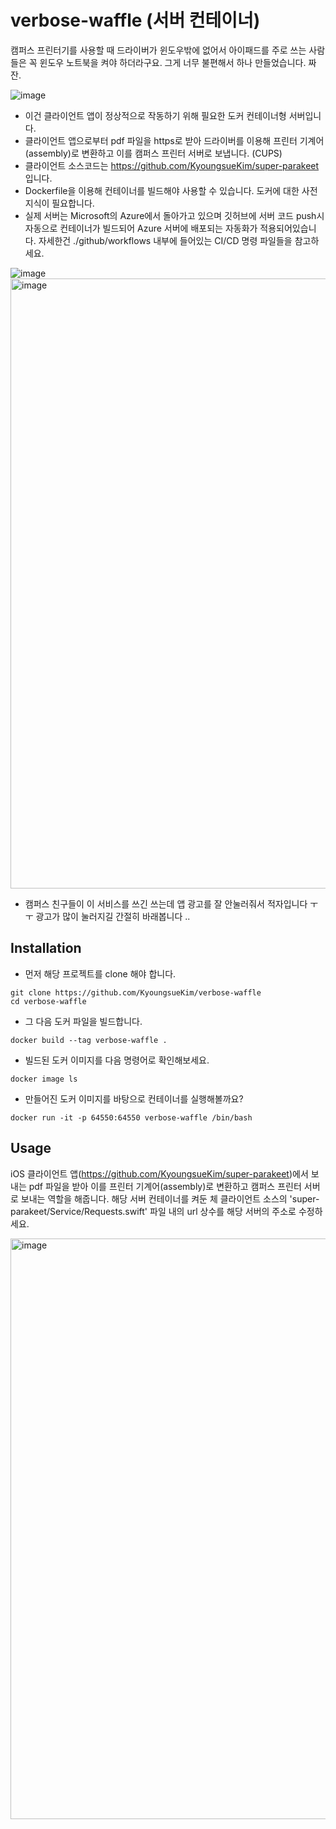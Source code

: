 # verbose-waffle (서버 컨테이너)
캠퍼스 프린터기를 사용할 때 드라이버가 윈도우밖에 없어서 아이패드를 주로 쓰는 사람들은 꼭 윈도우 노트북을 켜야 하더라구요. 그게 너무 불편해서 하나 만들었습니다. 짜잔.

![image](https://user-images.githubusercontent.com/61102713/198852430-17e54f35-a841-4abb-b39f-97ae98f1d873.png)

* 이건 클라이언트 앱이 정상적으로 작동하기 위해 필요한 도커 컨테이너형 서버입니다. 
* 클라이언트 앱으로부터 pdf 파일을 https로 받아 드라이버를 이용해 프린터 기계어(assembly)로 변환하고 이를 캠퍼스 프린터 서버로 보냅니다. (CUPS)
* 클라이언트 소스코드는 https://github.com/KyoungsueKim/super-parakeet 입니다. 
* Dockerfile을 이용해 컨테이너를 빌드해야 사용할 수 있습니다. 도커에 대한 사전 지식이 필요합니다. 
* 실제 서버는 Microsoft의 Azure에서 돌아가고 있으며 깃허브에 서버 코드 push시 자동으로 컨테이너가 빌드되어 Azure 서버에 배포되는 자동화가 적용되어있습니다. 자세한건 ./github/workflows 내부에 들어있는 CI/CD 명령 파일들을 참고하세요. 

![image](https://user-images.githubusercontent.com/61102713/198852909-05a20ce6-ae55-4b5b-8b91-0d46f9917fb4.png)
<img width="976" alt="image" src="https://user-images.githubusercontent.com/61102713/198852863-2352fd2f-10ba-431f-a570-adbff70aa2da.png">
* 캠퍼스 친구들이 이 서비스를 쓰긴 쓰는데 앱 광고를 잘 안눌러줘서 적자입니다 ㅜㅜ 광고가 많이 눌러지길 간절히 바래봅니다 .. 

## Installation
* 먼저 해당 프로젝트를 clone 해야 합니다.
```
git clone https://github.com/KyoungsueKim/verbose-waffle
cd verbose-waffle
```
* 그 다음 도커 파일을 빌드합니다. 
```
docker build --tag verbose-waffle .
```
* 빌드된 도커 이미지를 다음 명령어로 확인해보세요.
```
docker image ls
```
* 만들어진 도커 이미지를 바탕으로 컨테이너를 실행해볼까요?
```
docker run -it -p 64550:64550 verbose-waffle /bin/bash
```

## Usage
iOS 클라이언트 앱(https://github.com/KyoungsueKim/super-parakeet)에서 보내는 pdf 파일을 받아 이를 프린터 기계어(assembly)로 변환하고 캠퍼스 프린터 서버로 보내는 역할을 해줍니다. 해당 서버 컨테이너를 켜둔 체 클라이언트 소스의 'super-parakeet/Service/Requests.swift' 파일 내의 url 상수를 해당 서버의 주소로 수정하세요. 

<img width="929" alt="image" src="https://user-images.githubusercontent.com/61102713/198853336-f24d6409-1c9d-408d-8f6f-bdc56cfa9032.png">


